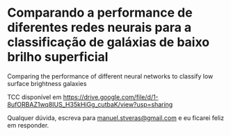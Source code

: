 # Comparando a performance de diferentes redes neurais para a classificação de galáxias de baixo brilho superficial

Comparing the performance of different neural networks to classify low surface brightness galaxies

TCC disponível em https://drive.google.com/file/d/1-8ufORBAZ1wq8IUS_H35kHiGg_cutbaK/view?usp=sharing

Qualquer dúvida, escreva para manuel.stveras@gmail.com e eu ficarei feliz em responder.

